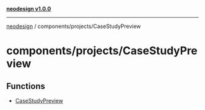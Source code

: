 [**neodesign v1.0.0**](../../../README.md)

***

[neodesign](../../../modules.md) / components/projects/CaseStudyPreview

# components/projects/CaseStudyPreview

## Functions

- [CaseStudyPreview](functions/CaseStudyPreview.md)
